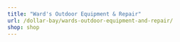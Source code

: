 ```yaml
---
title: "Ward's Outdoor Equipment & Repair"
url: /dollar-bay/wards-outdoor-equipment-and-repair/
shop: shop
---
```


